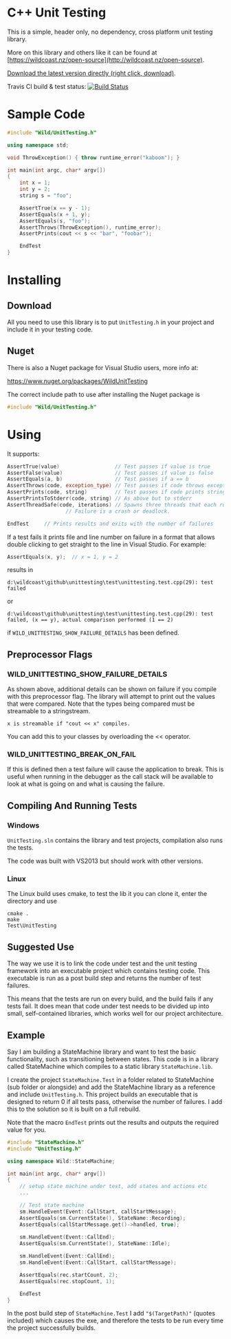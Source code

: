 # C++ Unit Testing

This is a simple, header only, no dependency, cross platform unit testing library.

More on this library and others like it can be found at [https://wildcoast.nz/open-source](http://wildcoast.nz/open-source).

[Download the latest version directly (right click, download)](https://raw.githubusercontent.com/WildCoastSolutions/UnitTesting/master/UnitTesting.h).

Travis CI build & test status: [![Build Status](https://api.travis-ci.org/WildCoastSolutions/UnitTesting.svg?branch=master)](https://travis-ci.org/WildCoastSolutions/UnitTesting)

# Sample Code

```C++
#include "Wild/UnitTesting.h"

using namespace std;

void ThrowException() { throw runtime_error("kaboom"); }

int main(int argc, char* argv[])
{
	int x = 1;
	int y = 2;
	string s = "foo";

	AssertTrue(x == y - 1);
	AssertEquals(x + 1, y);
	AssertEquals(s, "foo");
	AssertThrows(ThrowException(), runtime_error);
	AssertPrints(cout << s << "bar", "foobar");

	EndTest
}

```

# Installing

## Download

All you need to use this library is to put ```UnitTesting.h``` in your project and include it in your testing code.

## Nuget

There is also a Nuget package for Visual Studio users, more info at:

https://www.nuget.org/packages/WildUnitTesting

The correct include path to use after installing the Nuget package is

```C++
#include "Wild/UnitTesting.h"
```

# Using

It supports:

```C++
AssertTrue(value)                  // Test passes if value is true
AssertFalse(value)                 // Test passes if value is false
AssertEquals(a, b)                 // Test passes if a == b
AssertThrows(code, exception_type) // Test passes if code throws exception_type
AssertPrints(code, string)         // Test passes if code prints string
AssertPrintsToStderr(code, string) // As above but to stderr
AssertThreadSafe(code, iterations) // Spawns three threads that each run the code <iterations> times. 
				   // Failure is a crash or deadlock.

EndTest  	// Prints results and exits with the number of failures
```

If a test fails it prints file and line number on failure in a format that allows double clicking to get straight to the line in Visual Studio. For example:

```C++
AssertEquals(x, y);  // x = 1, y = 2
```
results in
```
d:\wildcoast\github\unittesting\test\unittesting.test.cpp(29): test failed
```
or
```
d:\wildcoast\github\unittesting\test\unittesting.test.cpp(29): test failed, (x == y), actual comparison performed (1 == 2)
```
if ```WILD_UNITTESTING_SHOW_FAILURE_DETAILS``` has been defined.


## Preprocessor Flags

### WILD_UNITTESTING_SHOW_FAILURE_DETAILS

As shown above, additional details can be shown on failure if you compile with this preprocessor flag. The library will attempt to print out the values that were compared. Note that the types being compared must be streamable to a stringstream.

```x is streamable if "cout << x" compiles.```

You can add this to your classes by overloading the << operator.

### WILD_UNITTESTING_BREAK_ON_FAIL

If this is defined then a test failure will cause the application to break. This is useful when running in the debugger as the call stack will be available to look at what is going on and what is causing the failure.

## Compiling And Running Tests

### Windows

`UnitTesting.sln` contains the library and test projects, compilation also runs the tests.

The code was built with VS2013 but should work with other versions.

### Linux

The Linux build uses cmake, to test the lib it you can clone it, enter the directory and use

```
cmake .
make
Test\UnitTesting
```

## Suggested Use

The way we use it is to link the code under test and the unit testing framework into an executable project which contains testing code. This executable is run as a post build step and returns the number of test failures. 

This means that the tests are run on every build, and the build fails if any tests fail. It does mean that code under test needs to be divided up into small, self-contained libraries, which works well for our project architecture.

## Example

Say I am building a StateMachine library and want to test the basic functionality, such as transitioning between states. This code is in a library called StateMachine which compiles to a static library ```StateMachine.lib```.

I create the project ```StateMachine.Test``` in a folder related to StateMachine (sub folder or alongside) and add the StateMachine library as a reference and include ```UnitTesting.h```. This project builds an executable that is designed to return 0 if all tests pass, otherwise the number of failures. I add this to the solution so it is built on a full rebuild.

Note that the macro ```EndTest``` prints out the results and outputs the required value for you.

```C++
#include "StateMachine.h"
#include "UnitTesting.h"

using namespace Wild::StateMachine;

int main(int argc, char* argv[])
{
	// setup state machine under test, add states and actions etc
	...

	// Test state machine
	sm.HandleEvent(Event::CallStart, callStartMessage);
	AssertEquals(sm.CurrentState(), StateName::Recording);
	AssertEquals(callStartMessage.get()->handled, true);
	
	sm.HandleEvent(Event::CallEnd);
	AssertEquals(sm.CurrentState(), StateName::Idle);

	sm.HandleEvent(Event::CallEnd);
	sm.HandleEvent(Event::CallStart, callStartMessage);

	AssertEquals(rec.startCount, 2);
	AssertEquals(rec.stopCount, 1);

	EndTest
}
```

In the post build step of ```StateMachine.Test``` I add ```"$(TargetPath)"``` (quotes included) which causes the exe, and therefore the tests to be run every time the project successfully builds.
